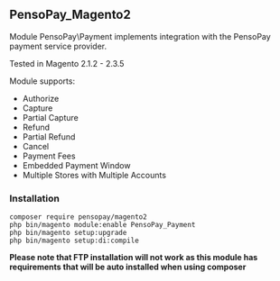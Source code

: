 ## PensoPay_Magento2

Module PensoPay\Payment implements integration with the PensoPay payment service provider.

Tested in Magento 2.1.2 - 2.3.5

Module supports:
* Authorize
* Capture 
* Partial Capture
* Refund
* Partial Refund
* Cancel
* Payment Fees
* Embedded Payment Window
* Multiple Stores with Multiple Accounts

### Installation
```
composer require pensopay/magento2
php bin/magento module:enable PensoPay_Payment
php bin/magento setup:upgrade
php bin/magento setup:di:compile
``` 

**Please note that FTP installation will not work as this module has requirements that will be auto installed when using composer**
